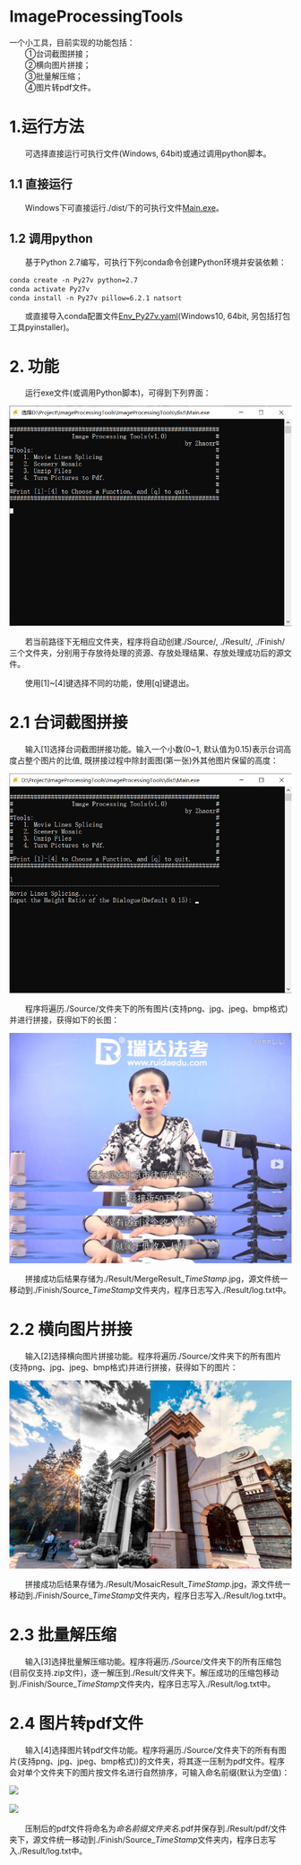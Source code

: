 ImageProcessingTools
==========================================================
一个小工具，目前实现的功能包括：  
&emsp;&emsp;①台词截图拼接；  
&emsp;&emsp;②横向图片拼接；  
&emsp;&emsp;③批量解压缩；  
&emsp;&emsp;④图片转pdf文件。  

# 1.运行方法

&emsp;&emsp;可选择直接运行可执行文件(Windows, 64bit)或通过调用python脚本。

## 1.1 直接运行
 
&emsp;&emsp;Windows下可直接运行./dist/下的可执行文件[Main.exe](https://github.com/zhaoxrthu/ImageProcessingTools/blob/main/dist/Main.exe)。

## 1.2 调用python

&emsp;&emsp;基于Python 2.7编写，可执行下列conda命令创建Python环境并安装依赖：

    conda create -n Py27v python=2.7
    conda activate Py27v
    conda install -n Py27v pillow=6.2.1 natsort

&emsp;&emsp;或直接导入conda配置文件[Env_Py27v.yaml](https://github.com/zhaoxrthu/ImageProcessingTools/blob/main/Env_Py27v.yaml)(Windows10, 64bit, 另包括打包工具pyinstaller)。

# 2. 功能

&emsp;&emsp;运行exe文件(或调用Python脚本)，可得到下列界面：
  
![](https://github.com/zhaoxrthu/ImageProcessingTools/blob/main/dist/Pictures/interface.png) 
 
&emsp;&emsp;若当前路径下无相应文件夹，程序将自动创建./Source/, ./Result/, ./Finish/ 三个文件夹，分别用于存放待处理的资源、存放处理结果、存放处理成功后的源文件。 

&emsp;&emsp;使用[1]~[4]键选择不同的功能，使用[q]键退出。 

# 2.1 台词截图拼接

&emsp;&emsp;输入[1]选择台词截图拼接功能。输入一个小数(0~1, 默认值为0.15)表示台词高度占整个图片的比值, 既拼接过程中除封面图(第一张)外其他图片保留的高度：

![](https://github.com/zhaoxrthu/ImageProcessingTools/blob/main/dist/interface_func1.png)

&emsp;&emsp;程序将遍历./Source/文件夹下的所有图片(支持png、jpg、jpeg、bmp格式)并进行拼接，获得如下的长图：

![](https://github.com/zhaoxrthu/ImageProcessingTools/blob/main/dist/MergeResult_11032148.jpg)

&emsp;&emsp;拼接成功后结果存储为./Result/MergeResult_${TimeStamp}$.jpg，源文件统一移动到./Finish/Source_${TimeStamp}$文件夹内，程序日志写入./Result/log.txt中。

# 2.2 横向图片拼接
&emsp;&emsp;输入[2]选择横向图片拼接功能。程序将遍历./Source/文件夹下的所有图片(支持png、jpg、jpeg、bmp格式)并进行拼接，获得如下的图片：

![](https://github.com/zhaoxrthu/ImageProcessingTools/blob/main/dist/MosaicResult_10311430.jpg)

&emsp;&emsp;拼接成功后结果存储为./Result/MosaicResult_${TimeStamp}$.jpg，源文件统一移动到./Finish/Source_${TimeStamp}$文件夹内，程序日志写入./Result/log.txt中。

# 2.3 批量解压缩
&emsp;&emsp;输入[3]选择批量解压缩功能。程序将遍历./Source/文件夹下的所有压缩包(目前仅支持.zip文件)，逐一解压到./Result/文件夹下。解压成功的压缩包移动到./Finish/Source_${TimeStamp}$文件夹内，程序日志写入./Result/log.txt中。

# 2.4 图片转pdf文件
&emsp;&emsp;输入[4]选择图片转pdf文件功能。程序将遍历./Source/文件夹下的所有有图片(支持png、jpg、jpeg、bmp格式))的文件夹，将其逐一压制为pdf文件。程序会对单个文件夹下的图片按文件名进行自然排序，可输入命名前缀(默认为空值)：

![](https://github.com/zhaoxrthu/ImageProcessingTools/blob/main/dist/interface_func4.png)

![](https://github.com/zhaoxrthu/ImageProcessingTools/blob/main/dist/Pic2PdfResult_11041716.png)

&emsp;&emsp;压制后的pdf文件将命名为${命名前缀}$${文件夹名}$.pdf并保存到./Result/pdf/文件夹下，源文件统一移动到./Finish/Source_${TimeStamp}$文件夹内，程序日志写入./Result/log.txt中。








